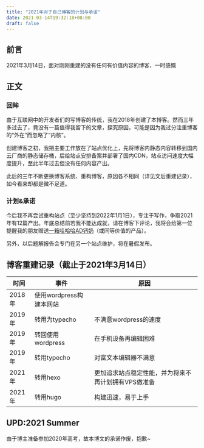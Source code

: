 ```yaml
---
title: "2021年对于自己博客的计划与承诺"
date: 2021-03-14T19:32:18+08:00
draft: false
---
```


## 前言
2021年3月14日，面对刚刚重建的没有任何有价值内容的博客，一时感慨
<!--more-->
## 正文
### 回眸
由于互联网中的开发者们的写博客的传统，我在2018年创建了本博客。然而三年多过去了，竟没有一篇值得我留下的文章，探究原因，可能是因为我过分注重博客的“外在”而忽略了“内核”。

创建博客之初，我把主要工作放在了站点优化上，先将博客内静态内容转移到国内云厂商的静态储存桶，后给站点安排备案并部署了国内CDN，站点访问速度大幅度提升，至此半年过去但没有任何内容产出。

此后的三年不断更换博客系统、重构博客，原因各不相同（详见文后重建记录），如今看来却都是微不足道。
### 计划&承诺

今后我不再尝试重构站点（至少坚持到2022年1月1日），专注于写作，争取2021年有12篇产出。年底总结前若我不能达成就，请在博客下评论，我将会给第一位提醒我的朋友赠送[一箱哇哈哈AD钙奶](https://www.jd.com/xinghao/1320292c6e97871d6633.html)（或同等价值的产品）。

另外，以后题解报告会专门在另一个站点维护，将在暑假发布。
## 博客重建记录（截止于2021年3月14日）

| 时间   | 事件                    | 原因                                                |
| ------ | ----------------------- | --------------------------------------------------- |
| 2018年 | 使用wordpress构建本网站 |                                                     |
| 2019年 | 转用为typecho           | 不满意wordpress的速度                               |
| 2019年 | 转回使用wordpress       | 在手机设备再编辑困难                                |
| 2019年 | 转用typecho             | 对富文本编辑器不满意                                |
| 2021年 | 转用hexo                | 更加追求站点稳定性能，并为将来不再计划拥有VPS做准备 |
| 2021年 | 转用hugo                | 构建迅速，易于上手                                  |

## UPD:2021 Summer
由于博主准备参加2020年高考，故本博文的承诺作废，抱歉~
